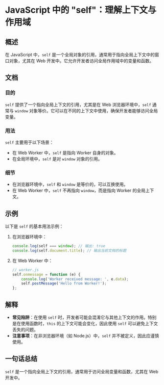 <!--
Meta Description: # JavaScript 中的 "self"：理解上下文与作用域 ## 概述 在 JavaScript 中，`self` 是一个全局对象的引用，通常用于指向全局上下文中的窗口对象，尤其在 Web 开发中。它允许开发者访问全局作用域中的变量和函数。 ## 文档 ### 目的 `self` 提供了一个指...
Meta Keywords: self, worker, web, window, javascript
-->

# JavaScript 中的 "self"：理解上下文与作用域

## 概述
在 JavaScript 中，`self` 是一个全局对象的引用，通常用于指向全局上下文中的窗口对象，尤其在 Web 开发中。它允许开发者访问全局作用域中的变量和函数。

## 文档
### 目的
`self` 提供了一个指向全局上下文的引用，尤其是在 Web 浏览器环境中，`self` 通常与 `window` 对象等价。它可以在不同的上下文中使用，确保开发者能够访问全局变量。

### 用法
`self` 主要用于以下场景：
- 在 Web Worker 中，`self` 是指向 Worker 自身的对象。
- 在全局环境中，`self` 是对 `window` 对象的引用。

### 细节
- 在浏览器环境中，`self` 和 `window` 是等价的，可以互换使用。
- 在 Web Worker 中，`self` 不再指向 `window`，而是指向 Worker 的全局上下文。

## 示例
以下是 `self` 的基本用法示例：

1. 在浏览器环境中：
   ```javascript
   console.log(self === window); // 输出: true
   console.log(self.document.title); // 输出当前文档的标题
   ```

2. 在 Web Worker 中：
   ```javascript
   // worker.js
   self.onmessage = function (e) {
       console.log('Worker received message: ', e.data);
       self.postMessage('Hello from Worker!');
   };
   ```

## 解释
- **常见陷阱**：在使用 `self` 时，开发者可能会混淆它与其他上下文的作用。特别是在使用函数时，`this` 的上下文可能会变化，因此使用 `self` 可以避免上下文丢失的问题。
- **注意事项**：在非浏览器环境（如 Node.js）中，`self` 并不被定义，因此应谨慎使用。

## 一句话总结
`self` 是一个指向全局上下文的引用，通常用于访问全局变量和函数，尤其在 Web 开发中。